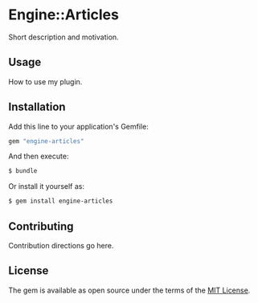 # Engine::Articles
Short description and motivation.

## Usage
How to use my plugin.

## Installation
Add this line to your application's Gemfile:

```ruby
gem "engine-articles"
```

And then execute:
```bash
$ bundle
```

Or install it yourself as:
```bash
$ gem install engine-articles
```

## Contributing
Contribution directions go here.

## License
The gem is available as open source under the terms of the [MIT License](https://opensource.org/licenses/MIT).
